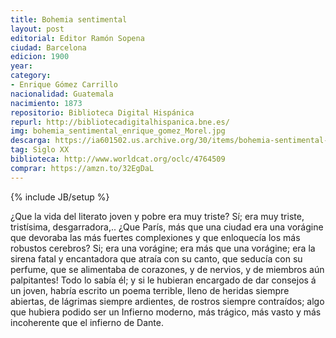 ```yaml
---
title: Bohemia sentimental 
layout: post
editorial: Editor Ramón Sopena
ciudad: Barcelona
edicion: 1900
year:
category: 
- Enrique Gómez Carrillo
nacionalidad: Guatemala
nacimiento: 1873
repositorio: Biblioteca Digital Hispánica
repurl: http://bibliotecadigitalhispanica.bne.es/
img: bohemia_sentimental_enrique_gomez_Morel.jpg
descarga: https://ia601502.us.archive.org/30/items/bohemia-sentimental-enrique-gomez-carrillo/Bohemia%20sentimental%20-%20Enrique%20G%C3%B3mez%20Carrillo.pdf
tag: Siglo XX
biblioteca: http://www.worldcat.org/oclc/4764509
comprar: https://amzn.to/32EgDaL
---
```

{% include JB/setup %}

¿Que la vida del literato joven y pobre era muy triste? Sí; era muy triste, tristísima, desgarradora,.. ¿Que París, más que una ciudad era una vorágine que devoraba las más fuertes complexiones y que enloquecía los más robustos cerebros? Si; era una vorágine; era más que una vorágine; era la sirena fatal y encantadora que atraía con su canto, que seducía con su perfume, que se alimentaba de corazones, y de nervios, y de miembros aún palpitantes! Todo lo sabía él; y si le hubieran encargado de dar consejos á un joven, habría escrito un poema terrible, lleno de heridas siempre abiertas, de lágrimas siempre ardientes, de rostros siempre contraídos; algo que hubiera podido ser un Infierno moderno, más trágico, más vasto y más incoherente que el infierno de Dante.
